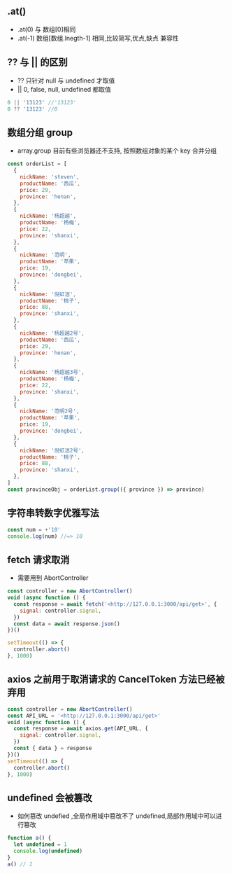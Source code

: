 <!--
 * @Description:
 * @Autor: lcz
 * @Date: 2022-06-27 14:35:08
 * @LastEditors: lcz
 * @LastEditTime: 2022-06-27 15:34:40
-->

## .at()

- .at(0) 与 数组[0]相同
- .at(-1) 数组[数组.lnegth-1] 相同,比较简写,优点,缺点 兼容性

## ?? 与 || 的区别

- ?? 只针对 null 与 undefined 才取值
- || 0, false, null, undefined 都取值

```jsx
0 || '13123' //'13123'
0 ?? '13123' //0
```

## 数组分组 group

- array.group 目前有些浏览器还不支持, 按照数组对象的某个 key 合并分组

```jsx
const orderList = [
  {
    nickName: 'steven',
    productName: '西瓜',
    price: 29,
    province: 'henan',
  },
  {
    nickName: '杨超越',
    productName: '杨梅',
    price: 22,
    province: 'shanxi',
  },
  {
    nickName: '范明',
    productName: '苹果',
    price: 19,
    province: 'dongbei',
  },
  {
    nickName: '倪虹洁',
    productName: '桃子',
    price: 88,
    province: 'shanxi',
  },
  {
    nickName: '杨超越2号',
    productName: '西瓜',
    price: 29,
    province: 'henan',
  },
  {
    nickName: '杨超越3号',
    productName: '杨梅',
    price: 22,
    province: 'shanxi',
  },
  {
    nickName: '范明2号',
    productName: '苹果',
    price: 19,
    province: 'dongbei',
  },
  {
    nickName: '倪虹洁2号',
    productName: '桃子',
    price: 88,
    province: 'shanxi',
  },
]
const provinceObj = orderList.group(({ province }) => province)
```

## 字符串转数字优雅写法

```js
const num = +'10'
console.log(num) //=> 10
```

## fetch 请求取消

- 需要用到 AbortController

```js
const controller = new AbortController()
void (async function () {
  const response = await fetch('<http://127.0.0.1:3000/api/get>', {
    signal: controller.signal,
  })
  const data = await response.json()
})()

setTimeout(() => {
  controller.abort()
}, 1000)
```

## axios 之前用于取消请求的 CancelToken 方法已经被弃用

```jsx
const controller = new AbortController()
const API_URL = '<http://127.0.0.1:3000/api/get>'
void (async function () {
  const response = await axios.get(API_URL, {
    signal: controller.signal,
  })
  const { data } = response
})()
setTimeout(() => {
  controller.abort()
}, 1000)
```

## undefined 会被篡改

- 如何篡改 undefied ,全局作用域中篡改不了 undefined,局部作用域中可以进行篡改

```js
function a() {
  let undefined = 1
  console.log(undefined)
}
a() // 1
```
